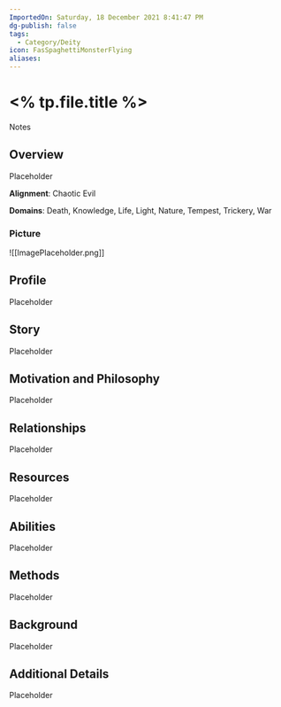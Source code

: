 ```yaml
---
ImportedOn: Saturday, 18 December 2021 8:41:47 PM
dg-publish: false
tags:
  - Category/Deity
icon: FasSpaghettiMonsterFlying
aliases:
---
```

# <% tp.file.title %>

Notes


## Overview
Placeholder

**Alignment**: Chaotic Evil

**Domains**: Death, Knowledge, Life, Light, Nature, Tempest, Trickery, War


### Picture
![[ImagePlaceholder.png]]


## Profile
Placeholder

## Story
Placeholder

## Motivation and Philosophy
Placeholder

## Relationships
Placeholder

## Resources
Placeholder

## Abilities
Placeholder

## Methods
Placeholder

## Background
Placeholder

## Additional Details
Placeholder


